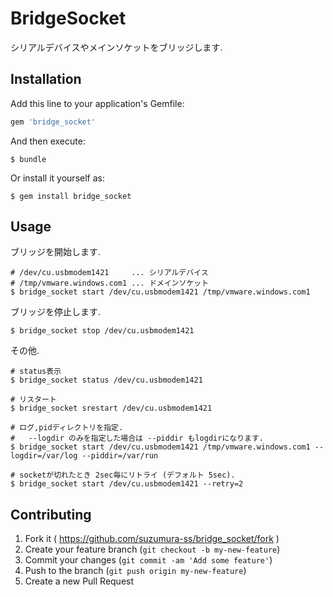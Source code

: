 # BridgeSocket

シリアルデバイスやメインソケットをブリッジします.


## Installation

Add this line to your application's Gemfile:

```ruby
gem 'bridge_socket'
```

And then execute:

    $ bundle

Or install it yourself as:

    $ gem install bridge_socket


## Usage

ブリッジを開始します.

    # /dev/cu.usbmodem1421     ... シリアルデバイス
    # /tmp/vmware.windows.com1 ... ドメインソケット
    $ bridge_socket start /dev/cu.usbmodem1421 /tmp/vmware.windows.com1

ブリッジを停止します.

    $ bridge_socket stop /dev/cu.usbmodem1421

その他.

    # status表示
    $ bridge_socket status /dev/cu.usbmodem1421

    # リスタート
    $ bridge_socket srestart /dev/cu.usbmodem1421

    # ログ,pidディレクトリを指定.
    #   --logdir のみを指定した場合は --piddir もlogdirになります.
    $ bridge_socket start /dev/cu.usbmodem1421 /tmp/vmware.windows.com1 --logdir=/var/log --piddir=/var/run

    # socketが切れたとき 2sec毎にリトライ (デフォルト 5sec).
    $ bridge_socket start /dev/cu.usbmodem1421 --retry=2



## Contributing

1. Fork it ( https://github.com/suzumura-ss/bridge_socket/fork )
2. Create your feature branch (`git checkout -b my-new-feature`)
3. Commit your changes (`git commit -am 'Add some feature'`)
4. Push to the branch (`git push origin my-new-feature`)
5. Create a new Pull Request
